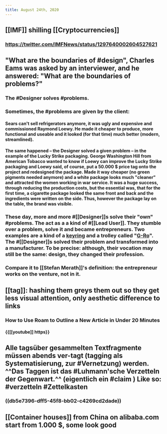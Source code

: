 ```yaml
---
title: August 24th, 2020
---
```


## [[IMF]] shilling [[Cryptocurrencies]]
### https://twitter.com/IMFNews/status/1297640002604527621

## "What are the boundaries of #design", Charles Eams was asked by an interviewer, and he answered: "What are the boundaries of problems?"
### The #Designer solves #problems.

### Sometimes, the #problems are given by the client:
#### Sears can't sell refrigerators anymore, it was ugly and expensive and commissioned Raymond Loewy. He made it cheaper to produce, more functional and useable and it looked (for that time) much better (modern, streamlined).

#### The same happened – the Designer solved a given problem – in the example of the Lucky Strike packaging. George Washington Hill from American Tobacco wanted to know if Loewy can improve the Lucky Strike packaging and Loewy said, of course, put a 50.000 $ price tag onto the project and redesigned the package. Made it way cheaper (no green pigments needed anymore) and a white package looks much "cleaner" and attracted the women working in war service. It was a huge success, through reducing the production costs, but the essential was, that for the first time, a cigarette package looked the same front and back and the ingredients were written on the side. Thus, however the package lay on the table, the brand was visible.

### These day, more and more #[[Designer]]s solve their "own" #problems. The act as a a kind of #[[Lead User]]. They stumble over a problem, solve it and became entrepreneurs. Two examples are a kind of a [keyring](https://www.orbitkey.eu) and a trolley called "[G-Ro](https://www.kickstarter.com/projects/netta/g-ro-revolutionary-carry-on-luggage?lang=de)". The #[[Designer]]s solved their problem and transformed into a manufacturer. To be precise: although, their vocation may still be the same: design, they changed their profession.

### Compare it to [[Stefan Merath]]'s definition: the entrepreneur works __on__ the venture, not __in__ it.

## [[tag]]: hashing them greys them out so they get less visual attention, only aesthetic difference to links
### How to Use Roam to Outline a New Article in Under 20 Minutes
#### {{[[youtube]] https}}

## Alle tagsüber gesammelten Textfragmente müssen abends ver-tagt (tagging als Systematisierung, zur #Vernetzung) werden. ^^Das Taggen ist das #Luhmann'sche Verzetteln der Gegenwart.^^ (eigentlich ein #claim ) Like so: #verzetteln #Zettelkasten
### ((db5e7396-dff5-45f8-bb02-c4269cd2dade))

## [[Container houses]] from China on alibaba.com start from 1.000 $, some look good

